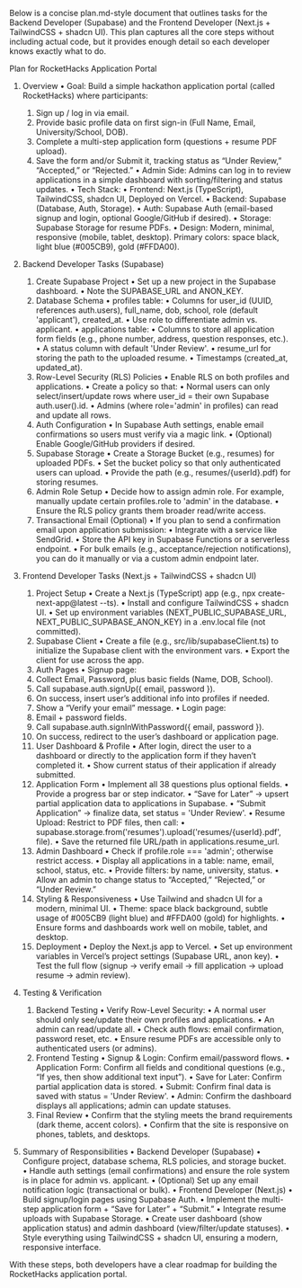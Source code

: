 Below is a concise plan.md-style document that outlines tasks for the Backend Developer (Supabase) and the Frontend Developer (Next.js + TailwindCSS + shadcn UI). This plan captures all the core steps without including actual code, but it provides enough detail so each developer knows exactly what to do.

Plan for RocketHacks Application Portal

1. Overview
	•	Goal: Build a simple hackathon application portal (called RocketHacks) where participants:
	1.	Sign up / log in via email.
	2.	Provide basic profile data on first sign-in (Full Name, Email, University/School, DOB).
	3.	Complete a multi-step application form (questions + resume PDF upload).
	4.	Save the form and/or Submit it, tracking status as “Under Review,” “Accepted,” or “Rejected.”
	•	Admin Side: Admins can log in to review applications in a simple dashboard with sorting/filtering and status updates.
	•	Tech Stack:
	•	Frontend: Next.js (TypeScript), TailwindCSS, shadcn UI, Deployed on Vercel.
	•	Backend: Supabase (Database, Auth, Storage).
	•	Auth: Supabase Auth (email-based signup and login, optional Google/GitHub if desired).
	•	Storage: Supabase Storage for resume PDFs.
	•	Design: Modern, minimal, responsive (mobile, tablet, desktop). Primary colors: space black, light blue (#005CB9), gold (#FFDA00).

2. Backend Developer Tasks (Supabase)
	1.	Create Supabase Project
	•	Set up a new project in the Supabase dashboard.
	•	Note the SUPABASE_URL and ANON_KEY.
	2.	Database Schema
	•	profiles table:
	•	Columns for user_id (UUID, references auth.users), full_name, dob, school, role (default 'applicant'), created_at.
	•	Use role to differentiate admin vs. applicant.
	•	applications table:
	•	Columns to store all application form fields (e.g., phone number, address, question responses, etc.).
	•	A status column with default 'Under Review'.
	•	resume_url for storing the path to the uploaded resume.
	•	Timestamps (created_at, updated_at).
	3.	Row-Level Security (RLS) Policies
	•	Enable RLS on both profiles and applications.
	•	Create a policy so that:
	•	Normal users can only select/insert/update rows where user_id = their own Supabase auth.user().id.
	•	Admins (where role='admin' in profiles) can read and update all rows.
	4.	Auth Configuration
	•	In Supabase Auth settings, enable email confirmations so users must verify via a magic link.
	•	(Optional) Enable Google/GitHub providers if desired.
	5.	Supabase Storage
	•	Create a Storage Bucket (e.g., resumes) for uploaded PDFs.
	•	Set the bucket policy so that only authenticated users can upload.
	•	Provide the path (e.g., resumes/{userId}.pdf) for storing resumes.
	6.	Admin Role Setup
	•	Decide how to assign admin role. For example, manually update certain profiles.role to 'admin' in the database.
	•	Ensure the RLS policy grants them broader read/write access.
	7.	Transactional Email (Optional)
	•	If you plan to send a confirmation email upon application submission:
	•	Integrate with a service like SendGrid.
	•	Store the API key in Supabase Functions or a serverless endpoint.
	•	For bulk emails (e.g., acceptance/rejection notifications), you can do it manually or via a custom admin endpoint later.

3. Frontend Developer Tasks (Next.js + TailwindCSS + shadcn UI)
	1.	Project Setup
	•	Create a Next.js (TypeScript) app (e.g., npx create-next-app@latest --ts).
	•	Install and configure TailwindCSS + shadcn UI.
	•	Set up environment variables (NEXT_PUBLIC_SUPABASE_URL, NEXT_PUBLIC_SUPABASE_ANON_KEY) in a .env.local file (not committed).
	2.	Supabase Client
	•	Create a file (e.g., src/lib/supabaseClient.ts) to initialize the Supabase client with the environment vars.
	•	Export the client for use across the app.
	3.	Auth Pages
	•	Signup page:
	1.	Collect Email, Password, plus basic fields (Name, DOB, School).
	2.	Call supabase.auth.signUp({ email, password }).
	3.	On success, insert user’s additional info into profiles if needed.
	4.	Show a “Verify your email” message.
	•	Login page:
	1.	Email + password fields.
	2.	Call supabase.auth.signInWithPassword({ email, password }).
	3.	On success, redirect to the user’s dashboard or application page.
	4.	User Dashboard & Profile
	•	After login, direct the user to a dashboard or directly to the application form if they haven’t completed it.
	•	Show current status of their application if already submitted.
	5.	Application Form
	•	Implement all 38 questions plus optional fields.
	•	Provide a progress bar or step indicator.
	•	“Save for Later” → upsert partial application data to applications in Supabase.
	•	“Submit Application” → finalize data, set status = 'Under Review'.
	•	Resume Upload: Restrict to PDF files, then call:
	•	supabase.storage.from('resumes').upload('resumes/{userId}.pdf', file).
	•	Save the returned file URL/path in applications.resume_url.
	6.	Admin Dashboard
	•	Check if profile.role === 'admin'; otherwise restrict access.
	•	Display all applications in a table: name, email, school, status, etc.
	•	Provide filters: by name, university, status.
	•	Allow an admin to change status to “Accepted,” “Rejected,” or “Under Review.”
	7.	Styling & Responsiveness
	•	Use Tailwind and shadcn UI for a modern, minimal UI.
	•	Theme: space black background, subtle usage of #005CB9 (light blue) and #FFDA00 (gold) for highlights.
	•	Ensure forms and dashboards work well on mobile, tablet, and desktop.
	8.	Deployment
	•	Deploy the Next.js app to Vercel.
	•	Set up environment variables in Vercel’s project settings (Supabase URL, anon key).
	•	Test the full flow (signup → verify email → fill application → upload resume → admin review).

4. Testing & Verification
	1.	Backend Testing
	•	Verify Row-Level Security:
	•	A normal user should only see/update their own profiles and applications.
	•	An admin can read/update all.
	•	Check auth flows: email confirmation, password reset, etc.
	•	Ensure resume PDFs are accessible only to authenticated users (or admins).
	2.	Frontend Testing
	•	Signup & Login: Confirm email/password flows.
	•	Application Form: Confirm all fields and conditional questions (e.g., “If yes, then show additional text input”).
	•	Save for Later: Confirm partial application data is stored.
	•	Submit: Confirm final data is saved with status = 'Under Review'.
	•	Admin: Confirm the dashboard displays all applications; admin can update statuses.
	3.	Final Review
	•	Confirm that the styling meets the brand requirements (dark theme, accent colors).
	•	Confirm that the site is responsive on phones, tablets, and desktops.

5. Summary of Responsibilities
	•	Backend Developer (Supabase)
	•	Configure project, database schema, RLS policies, and storage bucket.
	•	Handle auth settings (email confirmations) and ensure the role system is in place for admin vs. applicant.
	•	(Optional) Set up any email notification logic (transactional or bulk).
	•	Frontend Developer (Next.js)
	•	Build signup/login pages using Supabase Auth.
	•	Implement the multi-step application form + “Save for Later” + “Submit.”
	•	Integrate resume uploads with Supabase Storage.
	•	Create user dashboard (show application status) and admin dashboard (view/filter/update statuses).
	•	Style everything using TailwindCSS + shadcn UI, ensuring a modern, responsive interface.

With these steps, both developers have a clear roadmap for building the RocketHacks application portal.